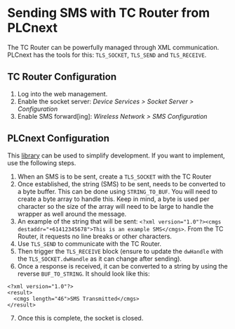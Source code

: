 # Sending SMS with TC Router from PLCnext

The TC Router can be powerfully managed through XML communication. PLCnext has the tools for this: `TLS_SOCKET`, `TLS_SEND` and `TLS_RECEIVE`.

## TC Router Configuration

1. Log into the web management.
2. Enable the socket server: _Device Services > Socket Server > Configuration_
3. Enable SMS forward[ing]: _Wireless Network > SMS Configuration_

## PLCnext Configuration
This [library](https://www.plcnextstore.com/world/app/143) can be used to simplify development. If you want to implement, use the following steps.
1. When an SMS is to be sent, create a `TLS_SOCKET` with the TC Router
2. Once established, the string (SMS) to be sent, needs to be converted to a byte buffer. This can be done using `STRING_TO_BUF`. You will need to create a byte array to handle this. Keep in mind, a byte is used per character so the size of the array will need to be large to handle the wrapper as well around the message.
3. An example of the string that will be sent: `<?xml version="1.0"?><cmgs destaddr="+61412345678">This is an example SMS</cmgs>`. From the TC Router, it requests no line breaks or other characters.
5. Use `TLS_SEND` to communicate with the TC Router.
6. Then trigger the `TLS_RECEIVE` block (ensure to update the `dwHandle` with the `TLS_SOCKET.dwHandle` as it can change after sending).
7. Once a response is received, it can be converted to a string by using the reverse `BUF_TO_STRING`. It should look like this:

```
<?xml version="1.0"?>
<result>
  <cmgs length="46">SMS Transmitted</cmgs>
</result>
```
7. Once this is complete, the socket is closed.
